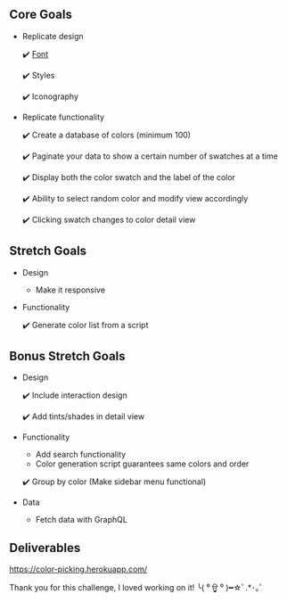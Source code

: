 ## Core Goals
- Replicate design

    ✔️ [Font](./FONT.md)
    
    ✔️ Styles
    
    ✔️ Iconography
- Replicate functionality

    ✔️ Create a database of colors (minimum 100)
    
    ✔️ Paginate your data to show a certain number of swatches at a time
    
    ✔️ Display both the color swatch and the label of the color
    
    ✔️ Ability to select random color and modify view accordingly
    
    ✔️ Clicking swatch changes to color detail view

## Stretch Goals
- Design
  - Make it responsive
- Functionality
    
    ✔️ Generate color list from a script

## Bonus Stretch Goals
- Design

  ✔️ Include interaction design
  
  ✔️ Add tints/shades in detail view

- Functionality
  - Add search functionality
  - Color generation script guarantees same colors and order
  
  ✔️ Group by color (Make sidebar menu functional)

- Data
  - Fetch data with GraphQL


## Deliverables
https://color-picking.herokuapp.com/

Thank you for this challenge, I loved working on it!
╰( ⁰ ਊ ⁰ )━☆ﾟ.*･｡ﾟ
